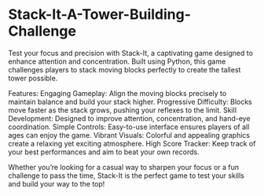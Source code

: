 # Stack-It-A-Tower-Building-Challenge
Test your focus and precision with Stack-It, a captivating game designed to enhance attention and concentration. Built using Python, this game challenges players to stack moving blocks perfectly to create the tallest tower possible.

Features:
Engaging Gameplay: Align the moving blocks precisely to maintain balance and build your stack higher.
Progressive Difficulty: Blocks move faster as the stack grows, pushing your reflexes to the limit.
Skill Development: Designed to improve attention, concentration, and hand-eye coordination.
Simple Controls: Easy-to-use interface ensures players of all ages can enjoy the game.
Vibrant Visuals: Colorful and appealing graphics create a relaxing yet exciting atmosphere.
High Score Tracker: Keep track of your best performances and aim to beat your own records.

Whether you’re looking for a casual way to sharpen your focus or a fun challenge to pass the time, Stack-It is the perfect game to test your skills and build your way to the top!
